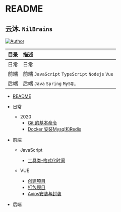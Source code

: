 # README

## 云沐. `NilBrains`

[![Author](https://img.shields.io/badge/author-nilbrains-ff69b4.svg)](https://www.nilbrains.com)

| 目录 | 描述 |
| :-- | :-- |
| 日常 | 日常 |
| 前端 | 前端 `JavaScript` `TypeScript` `Nodejs` `Vue`  |
| 后端 | 后端 `Java` `Spring` `MySQL` |

- [README](README.md)

- 日常
  - 2020
    - [Git 的基本命令](日常/2020/00-Git-的基本命令.md)
    - [Docker 安装Mysql和Redis](日常/2020/01-Docker-安装Mysql-Redis.md)
  
- 前端
  
  - JavaScript
    - [工具类-格式化时间](./前端/JAVASCRIPT/格式化时间.md)
  
  - VUE
    - [创建项目](前端/VUE/00-创建项目.md)
    - [打包项目](前端/VUE/01-打包项目.md)
    - [Axios安装与封装](前端\VUE\02-Axios安装与封装.md)
  
- 后端

